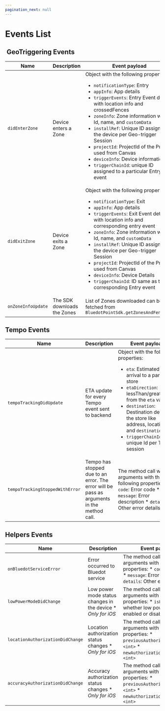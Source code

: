 ```yaml
---
pagination_next: null
---
```


Events List
=====================

 GeoTriggering Events
---------------------

| **Name**           | **Description**             | **Event payload**                                                                                                                                                                                                                                               |
|--------------------|-----------------------------|-----------------------------------------------------------------------------------------------------------------------------------------------------------------------------------------------------------------------------------------------------------------|
| `didEnterZone`     | Device enters a Zone        | Object with the following properties:<ul><li>`notificationType`: Entry</li><li>`appInfo`: App details</li><li>`triggerEvents`: Entry Event details with location info and crossedFences</li><li>`zoneInfo`: Zone information with Id, name, and `customData`</li><li>`installRef`: Unique ID assigned to the device per Geo-trigger Session</li><li>`projectId`: ProjectId of the Project used from Canvas</li><li>`deviceInfo`: Device information</li><li>`triggerChainId`: unique ID assigned to a particular Entry event</li></ul> |
| `didExitZone`      | Device exits a Zone         | Object with the following properties:<ul><li>`notificationType`: Exit</li><li>`appInfo`: App details</li><li>`triggerEvents`: Exit Event details with location info and corresponding entry event</li><li>`zoneInfo`: Zone information with Id, name, and `customData`</li><li>`installRef`: Unique ID assigned to the device per Geo-trigger Session</li><li>`projectId`: ProjectId of the Project used from Canvas</li><li>`deviceInfo`: Device Details</li><li>`triggerChainId`: ID same as the corresponding Entry event</li></ul> |
| `onZoneInfoUpdate` | The SDK downloads the Zones | List of Zones downloaded can be fetched from `BluedotPointSdk.getZonesAndFences()`                                                                                                                                                                                                                     |

Tempo Events
------------

| **Name**                        | **Description**                                                                             | **Event payload**                                                                                                                                       |
|---------------------------------|---------------------------------------------------------------------------------------------|---------------------------------------------------------------------------------------------------------------------------------------------------------|
| `tempoTrackingDidUpdate`  | ETA update for every Tempo event sent to backend     | Object with the following properties:<ul><li>`eta`: Estimated time of arrival to a particular store</li><li>`etaDirection`: lessThan/greaterThan from the `eta` value</li><li>`destination`: Destination details of the store like address, location, and `destinationId`</li><li>`triggerChainId`: unique Id per Tempo session</li></ul> |
| `tempoTrackingStoppedWithError` | Tempo has stopped due to an error.  The error will be pass as arguments in the method call. | The method call will send arguments with the following properties: * `code`: Error code * `message`: Error description * `details`: Other error details |

Helpers Events
--------------

| **Name**                         | **Description**                                               | **Event payload**                                                                                                                                       |
|----------------------------------|---------------------------------------------------------------|---------------------------------------------------------------------------------------------------------------------------------------------------------|
| `onBluedotServiceError`          | Error occurred to Bluedot service                             | The method call will send arguments with the following properties: * `code`: Error code * `message`: Error description * `details`: Other error details |
| `lowPowerModeDidChange`          | Low power mode status changes in the device \* _Only for iOS_ | The method call will send arguments with the following properties: * `isLowPowerMode`: whether low power mode is enabled or disabled. `<Bool>`          |
| `locationAuthorizationDidChange` | Location authorization status changes \* _Only for iOS_       | The method call will send arguments with the following properties: * `previousAuthorizationStatus`: `<int>` * `newAuthorizationStatus`: `<int>`         |
| `accuracyAuthorizationDidChange` | Accuracy authorization status changes \* _Only for iOS_       | The method call will send arguments with the following properties: * `previousAuthorizationStatus`: `<int>` * `newAuthorizationStatus`: `<int>`         |